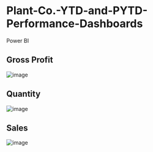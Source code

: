 # Plant-Co.-YTD-and-PYTD-Performance-Dashboards
Power BI

## Gross Profit
![image](https://github.com/user-attachments/assets/6255c9d3-d8af-462b-b4c0-2af89b351de0)

## Quantity
![image](https://github.com/user-attachments/assets/4523ff58-eb97-4cb3-ae2c-7ee96d042dd2)

## Sales
![image](https://github.com/user-attachments/assets/d52225db-333d-432d-b570-d7c1865bbbed)
